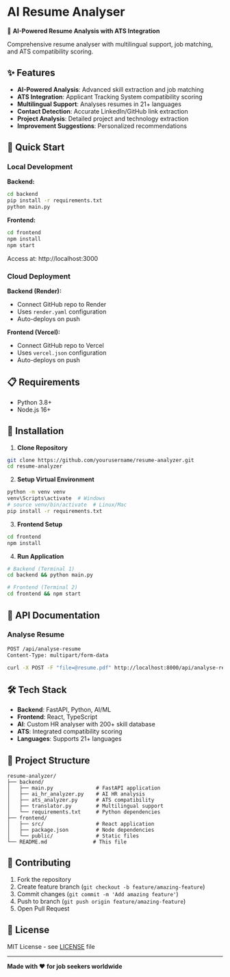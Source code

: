 # AI Resume Analyser

🚀 **AI-Powered Resume Analysis with ATS Integration**

Comprehensive resume analyser with multilingual support, job matching, and ATS compatibility scoring.

## ✨ Features

- **AI-Powered Analysis**: Advanced skill extraction and job matching
- **ATS Integration**: Applicant Tracking System compatibility scoring
- **Multilingual Support**: Analyses resumes in 21+ languages
- **Contact Detection**: Accurate LinkedIn/GitHub link extraction
- **Project Analysis**: Detailed project and technology extraction
- **Improvement Suggestions**: Personalized recommendations

## 🚀 Quick Start

### Local Development

**Backend:**
```bash
cd backend
pip install -r requirements.txt
python main.py
```

**Frontend:**
```bash
cd frontend
npm install
npm start
```

Access at: http://localhost:3000

### Cloud Deployment

**Backend (Render):**
- Connect GitHub repo to Render
- Uses `render.yaml` configuration
- Auto-deploys on push

**Frontend (Vercel):**
- Connect GitHub repo to Vercel
- Uses `vercel.json` configuration
- Auto-deploys on push

## 📋 Requirements

- Python 3.8+
- Node.js 16+

## 🔧 Installation

1. **Clone Repository**
```bash
git clone https://github.com/yourusername/resume-analyzer.git
cd resume-analyzer
```

2. **Setup Virtual Environment**
```bash
python -m venv venv
venv\Scripts\activate  # Windows
# source venv/bin/activate  # Linux/Mac
pip install -r requirements.txt
```

3. **Frontend Setup**
```bash
cd frontend
npm install
```

4. **Run Application**
```bash
# Backend (Terminal 1)
cd backend && python main.py

# Frontend (Terminal 2)  
cd frontend && npm start
```

## 📖 API Documentation

### Analyse Resume
```bash
POST /api/analyse-resume
Content-Type: multipart/form-data

curl -X POST -F "file=@resume.pdf" http://localhost:8000/api/analyse-resume
```

## 🛠️ Tech Stack

- **Backend**: FastAPI, Python, AI/ML
- **Frontend**: React, TypeScript
- **AI**: Custom HR analyser with 200+ skill database
- **ATS**: Integrated compatibility scoring
- **Languages**: Supports 21+ languages

## 📁 Project Structure

```
resume-analyzer/
├── backend/
│   ├── main.py              # FastAPI application
│   ├── ai_hr_analyzer.py    # AI HR analysis
│   ├── ats_analyzer.py      # ATS compatibility
│   ├── translator.py        # Multilingual support
│   └── requirements.txt     # Python dependencies
├── frontend/
│   ├── src/                 # React application
│   ├── package.json         # Node dependencies
│   └── public/              # Static files
└── README.md               # This file
```

## 🤝 Contributing

1. Fork the repository
2. Create feature branch (`git checkout -b feature/amazing-feature`)
3. Commit changes (`git commit -m 'Add amazing feature'`)
4. Push to branch (`git push origin feature/amazing-feature`)
5. Open Pull Request

## 📝 License

MIT License - see [LICENSE](LICENSE) file

---

**Made with ❤️ for job seekers worldwide**